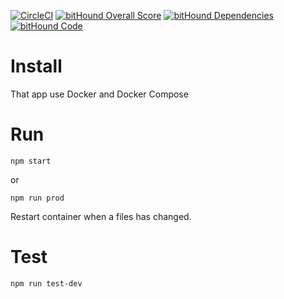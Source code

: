 [![CircleCI](https://circleci.com/gh/jrobic/petshop-api/tree/master.svg?style=svg)](https://circleci.com/gh/jrobic/petshop-api/tree/master)<Paste>
[![bitHound Overall Score](https://www.bithound.io/github/jrobic/petshop-api/badges/score.svg)](https://www.bithound.io/github/jrobic/petshop-api)
[![bitHound Dependencies](https://www.bithound.io/github/jrobic/petshop-api/badges/dependencies.svg)](https://www.bithound.io/github/jrobic/petshop-api/master/dependencies/npm)
[![bitHound Code](https://www.bithound.io/github/jrobic/petshop-api/badges/code.svg)](https://www.bithound.io/github/jrobic/petshop-api)

# Install

That app use Docker and Docker Compose

# Run

```
npm start
```

or

```
npm run prod
```

Restart container when a files has changed.

# Test

```
npm run test-dev
```
